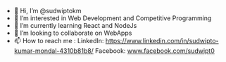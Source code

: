 - 👋 Hi, I’m @sudwiptokm
- 👀 I’m interested in Web Development and Competitive Programming
- 🌱 I’m currently learning React and NodeJs
- 💞️ I’m looking to collaborate on WebApps
- 📫 How to reach me : LinkedIn: https://www.linkedin.com/in/sudwipto-kumar-mondal-4310b81b8/
                        Facebook: www.facebook.com/sudwipt0

<!---
sudwiptokm/sudwiptokm is a ✨ special ✨ repository because its `README.md` (this file) appears on your GitHub profile.
You can click the Preview link to take a look at your changes.
--->

